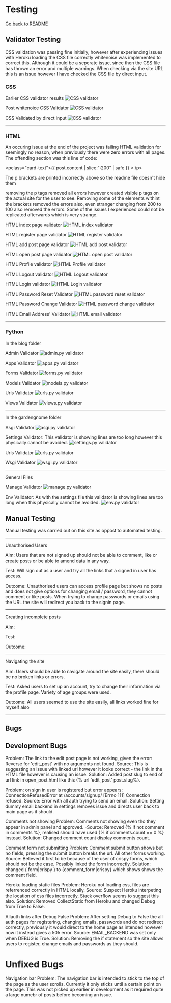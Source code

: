 # Testing
[Go back to README](/README.md)

## Validator Testing

CSS validation was passing fine initially, however after experiencing issues with Heroku loading the CSS file correctly whitenoise was implemented to correct this. Although it could be a seperate issue, since then the CSS file has thrown an error and multiple warnings. When checking via the site URL this is an issue however I have checked the CSS file by direct input.

### CSS 
Earlier CSS validator results
![CSS validator](https://res.cloudinary.com/ddxxrzq7g/image/upload/v1650972090/css_validator_index_rc6glx.png "CSS validator")

Post whitenoice CSS Validator
![CSS validator](https://res.cloudinary.com/ddxxrzq7g/image/upload/v1651238090/css_validation_error_xnukwq.png "CSS validator")

CSS Validated by direct input
![CSS validator](https://res.cloudinary.com/ddxxrzq7g/image/upload/v1651237653/css_direct_validation_splx9d.png "CSS validator")

------------------ 
### HTML

An occuring issue at the end of the project was failing HTML validation for seemingly no reason, when previously there were zero errors with all pages. The offending section was this line of code:

<pclass="card-text">{{ post.content | slice:":200" | safe }} < /p>

The p brackets are printed incorrectly above so the readme file doesn't hide them

removing the p tags removed all errors however created visible p tags on the actual site for the user to see. Removing some of the elements withint the brackets removed the errors also, even stranger changing from 200 to 100 also removed the errors. Some of the issues I experienced could not be replicated afterwards which is very strange.

HTML index page validator
![HTML index validator](https://res.cloudinary.com/ddxxrzq7g/image/upload/v1650972457/HTML_Index_Validator_lbitjw.png "HMTL index validator")

HTML register page validator
![HTML register validator](https://res.cloudinary.com/ddxxrzq7g/image/upload/v1651239708/HTML_register_validation_m3eaua.png "HTML register validator")

HTML add post page validator
![HTML add post validator](https://res.cloudinary.com/ddxxrzq7g/image/upload/v1650972461/HTML_Add_Post_Validation_mozpd7.png "HTML index validator")

HTML open post page validator
![HTML open post validator](https://res.cloudinary.com/ddxxrzq7g/image/upload/v1651242017/html_open_post_validation_e1m7bf.png "HTML open post validator")

HTML Profile validator
![HTML Profile validator](https://res.cloudinary.com/ddxxrzq7g/image/upload/v1651090456/HTML_Profile_Validator_bdyshi.png "HTML profile validator")

HTML Logout validator
![HTML Logout validator](https://res.cloudinary.com/ddxxrzq7g/image/upload/v1650972715/HTML_logout_Validator_cmtgge.png "HTML logout validator")

HTML Login validator
![HTML Login validator](https://res.cloudinary.com/ddxxrzq7g/image/upload/v1650973140/HTML_Login_Validation_gozobo.png "HTML login validator")

HTML Password Reset Validator
![HTML password reset validator](https://res.cloudinary.com/ddxxrzq7g/image/upload/v1651242017/html_password_reset_validation_t6oa1n.png "HTML  validator")

HTML Password Change Validator
![HTML password change validator](https://res.cloudinary.com/ddxxrzq7g/image/upload/v1651242017/html_password_change_validation_hxigyj.png "HTML  validator")

HTML Email Address' Validator
![HTML email validator](https://res.cloudinary.com/ddxxrzq7g/image/upload/v1651242350/html_email_validaton_xmadfk.png "HTML email validator")

------------------ 
### Python

In the blog folder

Admin Validator
![admin.py validator](https://res.cloudinary.com/ddxxrzq7g/image/upload/v1651244031/python%20validation/blog%20py/admin_py_nncgo8.png "admin.py validator image")

Apps Validator
![apps.py validator](https://res.cloudinary.com/ddxxrzq7g/image/upload/v1651244031/python%20validation/blog%20py/apps_py_vv9zxf.png "apps.py validator image")

Forms Validator
![forms.py validator](https://res.cloudinary.com/ddxxrzq7g/image/upload/v1651244031/python%20validation/blog%20py/apps_py_vv9zxf.png "forms.py validator image")

Models Validator
![models.py validator](https://res.cloudinary.com/ddxxrzq7g/image/upload/v1651244030/python%20validation/blog%20py/models_py_vv8jgi.png "models.py validator image")

Urls Validator
![urls.py validator](https://res.cloudinary.com/ddxxrzq7g/image/upload/v1651244030/python%20validation/blog%20py/urls_py_hdcr2m.png "urls.py validator image")

Views Validator
![views.py validator](https://res.cloudinary.com/ddxxrzq7g/image/upload/v1651244030/python%20validation/blog%20py/views_py_zueblg.png "views.py validator image")

-------
In the gardengnome folder

Asgi Validator
![asgi.py validator](https://res.cloudinary.com/ddxxrzq7g/image/upload/v1651244030/python%20validation/garden%20gnome%20py/asgi_py_w0vwst.png "asgi.py validator image")

Settings Validator: This validator is showing lines are too long however this physically cannot be avoided.
![settings.py validator](https://res.cloudinary.com/ddxxrzq7g/image/upload/v1651244031/python%20validation/garden%20gnome%20py/settings_failed_py_v613oa.png "settings.py validator image")

Urls Validator
![urls.py validator](https://res.cloudinary.com/ddxxrzq7g/image/upload/v1651244029/python%20validation/garden%20gnome%20py/urls_y_mddulm.png "urls.py validator image")

Wsgi Validator
![wsgi.py validator](https://res.cloudinary.com/ddxxrzq7g/image/upload/v1651244030/python%20validation/garden%20gnome%20py/wsgi_py_qzn8n6.png "wsgi.py validator image")

------
General Files

Manage Validator
![manage.py validator](https://res.cloudinary.com/ddxxrzq7g/image/upload/v1651244030/python%20validation/manage_py_n09obi.png "manage.py validator image")

Env Validator: As with the settings file this validator is showing lines are too long when this physically cannot be avoided.
![env.py validator](https://res.cloudinary.com/ddxxrzq7g/image/upload/v1651244031/python%20validation/env_failed_py_c6robb.png "env.py validator image")

## Manual Testing

Manual testing was carried out on this site as oppost to automated testing.

------

Unauthorised Users

Aim: Users that are not signed up should not be able to comment, like or create posts or be able to amend data in any way.

Test: Will sign out as a user and try all the links that a signed in user has access.

Outcome: Unauthorised users can access profile page but shows no posts and does not give options for changing email / password, they cannot comment or like posts. When trying to change passwords or emails using the URL the site will redirect you back to the signin page.

--------

Creating incomplete posts

Aim: 

Test:

Outcome:

--------

Navigating the site

Aim: Users should be able to navigate around the site easily, there should be no broken links or errors.

Test: Asked users to set up an account, try to change their information via the profile page. Variety of age groups were used.

Outcome: All users seemed to use the site easily, all links worked fine for myself also

--------

## Bugs

## Development Bugs

Problem: The link to the edit post page is not working, given the error: Reverse for 'edit_post' with no arguments not found.
Source: This is suggesting an issue with linked url however it looks correct - the link in the HTML file however is causing an issue.
Solution:  Added post:slug to end of url link in open_post.html like this {% url 'edit_post' post.slug%}.

Problem: on sign in user is registered but error appears: ConnectionRefusedError at /accounts/signup/
[Errno 111] Connection refused.
Source: Error with all auth trying to send an email.
Solution: Setting dummy email backend in settings removes issue and directs user back to main page as it should.

Comments not showing
Problem: Comments not showing even tho they appear in admin panel and approved.
-Source: Removed {% if not comment in comments %}, realised should have used {% if comments.count == 0 %} instead.
Solution: Changed comment count display comments count.

Comment form not submitting
Problem: Comment submit button shows but no fields, pressing the submit button breaks the url. All other forms working.
Source: Believed it first to be because of the user of crispy forms, which should not be the case. Possibly linked the form incorrectly.
Solution: changed { form|crispy } to {comment_form|crispy} which shows shows the comment field.

Heroku loading static files
Problem: Heroku not loading css, files are referrenced correctly in HTML locally. 
Source: Suspect Heroku interpeting the location of css files incorrectly, Stack overflow seems to suggest this also.
Solution: Removed CollectStatic from Heroku and changed Debug from True to False.

Allauth links after Debug False
Problem: After setting Debug to False the all auth pages for registering, changing emails, passwords and  do not redirect correctly, previously it would direct to the home page as intended however now it instead gives a 505 error.
Source: EMAIL_BACKEND was set only when DEBUG is True.
Solution: Removing the if statement so the site allows users to register, change emails and passwords as they should.

# Unfixed Bugs

Navigation bar
Problem: The navigation bar is intended to stick to the top of the page as the user scrolls. Currently it only sticks until a certain point on the page. This was not picked up earlier in development as it required quite a large numebr of posts before becoming an issue. 